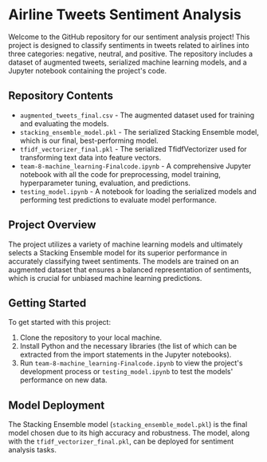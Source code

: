 # Airline Tweets Sentiment Analysis

Welcome to the GitHub repository for our sentiment analysis project! This project is designed to classify sentiments in tweets related to airlines into three categories: negative, neutral, and positive. The repository includes a dataset of augmented tweets, serialized machine learning models, and a Jupyter notebook containing the project's code.

## Repository Contents

- `augmented_tweets_final.csv` - The augmented dataset used for training and evaluating the models.
- `stacking_ensemble_model.pkl` - The serialized Stacking Ensemble model, which is our final, best-performing model.
- `tfidf_vectorizer_final.pkl` - The serialized TfidfVectorizer used for transforming text data into feature vectors.
- `team-8-machine_learning-Finalcode.ipynb` - A comprehensive Jupyter notebook with all the code for preprocessing, model training, hyperparameter tuning, evaluation, and predictions.
- `testing_model.ipynb` - A notebook for loading the serialized models and performing test predictions to evaluate model performance.

## Project Overview

The project utilizes a variety of machine learning models and ultimately selects a Stacking Ensemble model for its superior performance in accurately classifying tweet sentiments. The models are trained on an augmented dataset that ensures a balanced representation of sentiments, which is crucial for unbiased machine learning predictions.

## Getting Started

To get started with this project:

1. Clone the repository to your local machine.
2. Install Python and the necessary libraries (the list of which can be extracted from the import statements in the Jupyter notebooks).
3. Run `team-8-machine_learning-Finalcode.ipynb` to view the project's development process or `testing_model.ipynb` to test the models' performance on new data.

## Model Deployment

The Stacking Ensemble model (`stacking_ensemble_model.pkl`) is the final model chosen due to its high accuracy and robustness. The model, along with the `tfidf_vectorizer_final.pkl`, can be deployed for sentiment analysis tasks.


